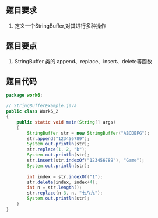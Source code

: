 ## 题目要求

1. 定义一个StringBuffer,对其进行多种操作

## 题目要点

1. StringBuffer 类的 append、replace、insert、delete等函数

## 题目代码

``` Java
package work6;

// StringBufferExample.java
public class Work6_2
{
	public static void main(String[] args)
	{
		StringBuffer str = new StringBuffer("ABCDEFG");
		str.append("123456789");
		System.out.println(str);
		str.replace(1, 2, "b");
		System.out.println(str);
		str.insert(str.indexOf("123456789"), "Game");
		System.out.println(str);
		
		int index = str.indexOf("1");
		str.delete(index, index+4);
		int n = str.length();
		str.replace(n-3, n, "七八九");
		System.out.println(str);
	}
}
```




